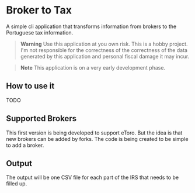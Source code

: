 # Broker to Tax

A simple cli application that transforms information from brokers to the Portuguese tax information.

> **Warning**
> Use this application at you own risk. This is a hobby project. I'm not responsible for the correctness of the correctness of the data generated by this application and personal fiscal damage it may incur.

> **Note**
> This application is on a very early development phase.

## How to use it

TODO

## Supported Brokers

This first version is being developed to support eToro. But the idea is that new brokers can be added by forks. The code is being created to be simple to add a broker.

## Output

The output will be one CSV file for each part of the IRS that needs to be filled up.